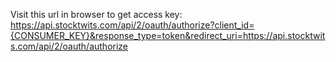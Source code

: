 Visit this url in browser to get access key:
https://api.stocktwits.com/api/2/oauth/authorize?client_id={CONSUMER_KEY}&response_type=token&redirect_uri=https://api.stocktwits.com/api/2/oauth/authorize
